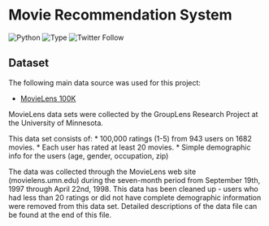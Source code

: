 # Movie Recommendation System

![Python](https://img.shields.io/badge/python-3.x-orange.svg)
![Type](https://img.shields.io/badge/Machine-Learning-red.svg)
![Twitter Follow](https://img.shields.io/twitter/follow/jithinharidaas.svg?style=social&label=Follow](https://twitter.com/jithinharidaas))

## Dataset

The following main data source was used for this project:
- [MovieLens 100K](https://grouplens.org/datasets/movielens/100k/)

MovieLens data sets were collected by the GroupLens Research Project at the University of Minnesota.

This data set consists of: * 100,000 ratings (1-5) from 943 users on 1682 movies. * Each user has rated at least 20 movies. * Simple demographic info for the users (age, gender, occupation, zip)

The data was collected through the MovieLens web site (movielens.umn.edu) during the seven-month period from September 19th, 1997 through April 22nd, 1998. This data has been cleaned up - users who had less than 20 ratings or did not have complete demographic information were removed from this data set. Detailed descriptions of the data file can be found at the end of this file.
